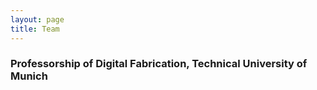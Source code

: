 ```yaml
---
layout: page
title: Team
---
```

### Professorship of Digital Fabrication, Technical University of Munich

<!-- #### Julia Fleckenstein
<img src="{{site.baseurl}}images/team-jf.jpg" alt="Julia Fleckenstein" style="width:200px" class="drop-corners">

#### Kathrin Dörfler
<img src="{{site.baseurl}}images/team-kd.png" alt="Kathrin Dörfler" style="width:200px" class="drop-corners">
Kathrin Dörfler is an architect, researcher, and educator in computational design and robotic fabrication. Kathrin’s doctoral thesis was carried out at Gramazio Kohler Research, ETH Zurich, as part of the National Centre of Competence in Research Digital Fabrication (NCCR DFAB). In July 2019, Kathrin joined the School of Engineering at the Technical University of Munich as a Tenure Track Professor to set up a research group for [Digital Fabrication](https://www.arc.ed.tum.de/df/news/) (Augmented Fabrication Lab) at the Department of Architecture. The research interests of her group are focused on collaborative fabrication processes, on-site robotics, and fabrication-aware design.

### Leipfinger Bader Ziegelwerke


### Climateflux

#### Daniele Santucci
<img src="{{site.baseurl}}images/team-ds.png" alt="Daniele Santucci" style="width:200px" class="drop-corners">

#### Ata Chokhachian
<img src="{{site.baseurl}}images/team-ac.png" alt="Ata Chokhachian" style="width:200px" class="drop-corners">

### studio molter

#### Philipp Molter
<img src="{{site.baseurl}}images/team-pm.png" alt="Philipp Molter" style="width:200px" class="drop-corners"> -->
